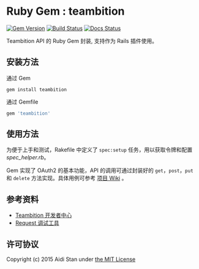 # Ruby Gem : teambition
[![Gem Version](https://badge.fury.io/rb/teambition.svg)](http://badge.fury.io/rb/teambition)
[![Build Status](https://travis-ci.org/aidistan/ruby-teambition.svg?branch=master)](https://travis-ci.org/aidistan/ruby-teambition)
[![Docs Status](http://inch-ci.org/github/aidistan/ruby-teambition.svg?branch=master)](http://inch-ci.org/github/aidistan/ruby-teambition)

Teambition API 的 Ruby Gem 封装, 支持作为 Rails 插件使用。

## 安装方法

通过 Gem

```shell
gem install teambition
```

通过 Gemfile

```ruby
gem 'teambition'
```

## 使用方法

为便于上手和测试，Rakefile 中定义了 `spec:setup` 任务，用以获取令牌和配置 *spec_helper.rb*。

Gem 实现了 OAuth2 的基本功能，API 的调用可通过封装好的 `get`，`post`，`put` 和 `delete` 方法实现。具体用例可参考 [项目 Wiki](https://github.com/aidistan/ruby-teambition/wiki) 。

## 参考资料

- [Teambition 开发者中心](https://docs.teambition.com/wiki/)
- [Request 调试工具](http://request.lesschat.com/)

## 许可协议

Copyright (c) 2015 Aidi Stan under [the MIT License](https://github.com/aidistan/ruby-teambition/blob/master/LICENSE)
